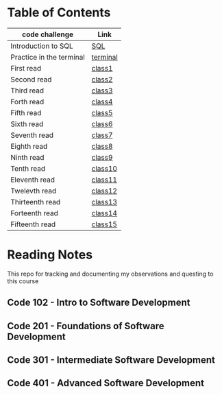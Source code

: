 # Table of Contents
|code challenge|Link|
|-----------|-----------|
|Introduction to SQL|[SQL](./SQL/README.md)|
|Practice in the terminal|[terminal](./terminal/README.md)|
|First read|[class1](./class1/README.md)|
|Second read|[class2](./class2/README.md)|
|Third read|[class3](./class3/README.md)|
|Forth read|[class4](./class4/README.md)|
|Fifth read|[class5](./class5/README.md)|
|Sixth read|[class6](./class6/README.md)|
|Seventh read|[class7](./class7/README.md)|
|Eighth read|[class8](./class8/README.md)|
|Ninth read|[class9](./class9/README.md)|
|Tenth read|[class10](./class10/README.md)|
|Eleventh read|[class11](./class11/README.md)|
|Twelevth read|[class12](./class12/README.md)|
|Thirteenth read|[class13](./class13/README.md)|
|Forteenth read|[class14](./class14/README.md)|
|Fifteenth read|[class15](./class15/README.md)|

<h1> Reading Notes </h1>

<p> This repo for tracking and documenting my observations and questing to this course </p>

<h2>Code 102 - Intro to Software Development</h2>
<h2>Code 201 - Foundations of Software Development</h2>
<h2>Code 301 - Intermediate Software Development</h2>
<h2>Code 401 - Advanced Software Development</h2>